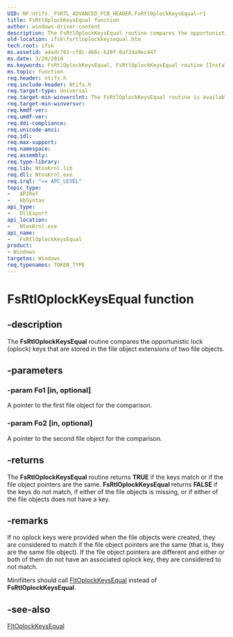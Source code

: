 ```yaml
---
UID: NF:ntifs._FSRTL_ADVANCED_FCB_HEADER.FsRtlOplockKeysEqual~r1
title: FsRtlOplockKeysEqual function
author: windows-driver-content
description: The FsRtlOplockKeysEqual routine compares the opportunistic lock (oplock) keys that are stored in the file object extensions of two file objects.
old-location: ifsk\fsrtloplockkeysequal.htm
tech.root: ifsk
ms.assetid: a4adc761-cf0c-466c-b20f-0af2da9ec447
ms.date: 3/29/2018
ms.keywords: FsRtlOplockKeysEqual, FsRtlOplockKeysEqual routine [Installable File System Drivers], fsrtlref_ee1323ee-1f65-4323-8648-f613d1ac04c5.xml, ifsk.fsrtloplockkeysequal, ntifs/FsRtlOplockKeysEqual
ms.topic: function
req.header: ntifs.h
req.include-header: Ntifs.h
req.target-type: Universal
req.target-min-winverclnt: The FsRtlOplockKeysEqual routine is available starting with Windows 7.
req.target-min-winversvr:
req.kmdf-ver:
req.umdf-ver:
req.ddi-compliance:
req.unicode-ansi:
req.idl:
req.max-support:
req.namespace:
req.assembly:
req.type-library:
req.lib: NtosKrnl.lib
req.dll: NtosKrnl.exe
req.irql: "<= APC_LEVEL"
topic_type:
-	APIRef
-	kbSyntax
api_type:
-	DllExport
api_location:
-	NtosKrnl.exe
api_name:
-	FsRtlOplockKeysEqual
product:
- Windows
targetos: Windows
req.typenames: TOKEN_TYPE
---
```


# FsRtlOplockKeysEqual function


## -description


The <b>FsRtlOplockKeysEqual</b> routine compares the opportunistic lock (oplock) keys that are stored in the file object extensions of two file objects.


## -parameters




### -param Fo1 [in, optional]

A pointer to the first file object for the comparison.


### -param Fo2 [in, optional]

A pointer to the second file object for the comparison.


## -returns



The <b>FsRtlOplockKeysEqual</b> routine returns <b>TRUE</b> if the keys match or if the file object pointers are the same. <b>FsRtlOplockKeysEqual </b>returns <b>FALSE</b> if the keys do not match, if either of the file objects is missing, or if either of the file objects does not have a key.




## -remarks



If no oplock keys were provided when the file objects were created, they are considered to match if the file object pointers are the same (that is, they are the same file object). If the file object pointers are different and either or both of them do not have an associated oplock key, they are considered to not match.

Minifilters should call <a href="https://msdn.microsoft.com/library/windows/hardware/ff543408">FltOplockKeysEqual</a> instead of <b>FsRtlOplockKeysEqual</b>.




## -see-also




<a href="https://msdn.microsoft.com/library/windows/hardware/ff543408">FltOplockKeysEqual</a>
 

 

